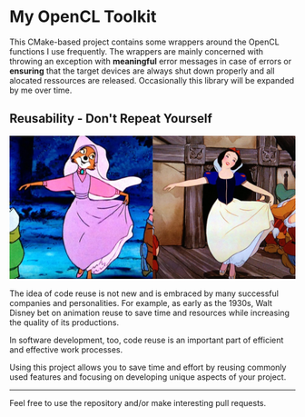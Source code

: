 # My OpenCL Toolkit

This CMake-based project contains some wrappers around the OpenCL functions I use frequently. 
The wrappers are mainly concerned with throwing an exception with **meaningful** error messages in case of errors or **ensuring** that the target devices are always shut down properly and all alocated ressources are released.
Occasionally this library will be expanded by me over time.

## Reusability - Don't Repeat Yourself
[![Reusing Disney Animation](recycled-disney.jpg)](https://www.youtube.com/watch?v=Fsr9xGzfOho0)

The idea of ​​code reuse is not new and is embraced by many successful companies and personalities.
For example, as early as the 1930s, Walt Disney bet on animation reuse to save time and resources while increasing the quality of its productions.

In software development, too, code reuse is an important part of efficient and effective work processes.

Using this project allows you to save time and effort by reusing commonly used features and focusing on developing
unique aspects of your project.

---
Feel free to use the repository and/or make interesting pull requests.
